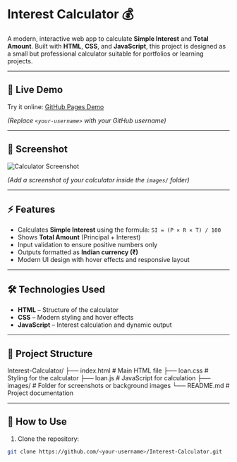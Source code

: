 # Interest Calculator 💰

A modern, interactive web app to calculate **Simple Interest** and **Total Amount**. Built with **HTML**, **CSS**, and **JavaScript**, this project is designed as a small but professional calculator suitable for portfolios or learning projects.

---

## 🔗 Live Demo
Try it online: [GitHub Pages Demo](https://<your-username>.github.io/Interest-Calculator/)

*(Replace `<your-username>` with your GitHub username)*

---

## 📸 Screenshot

![Calculator Screenshot](images/screenshot.png)

*(Add a screenshot of your calculator inside the `images/` folder)*

---

## ⚡ Features
- Calculates **Simple Interest** using the formula: `SI = (P × R × T) / 100`  
- Shows **Total Amount** (Principal + Interest)  
- Input validation to ensure positive numbers only  
- Outputs formatted as **Indian currency (₹)**  
- Modern UI design with hover effects and responsive layout  

---

## 🛠️ Technologies Used
- **HTML** – Structure of the calculator  
- **CSS** – Modern styling and hover effects  
- **JavaScript** – Interest calculation and dynamic output  

---

## 📂 Project Structure

Interest-Calculator/
├── index.html # Main HTML file
├── loan.css # Styling for the calculator
├── loan.js # JavaScript for calculation
├── images/ # Folder for screenshots or background images
└── README.md # Project documentation

---

## 🚀 How to Use
1. Clone the repository:

```bash
git clone https://github.com/<your-username>/Interest-Calculator.git
